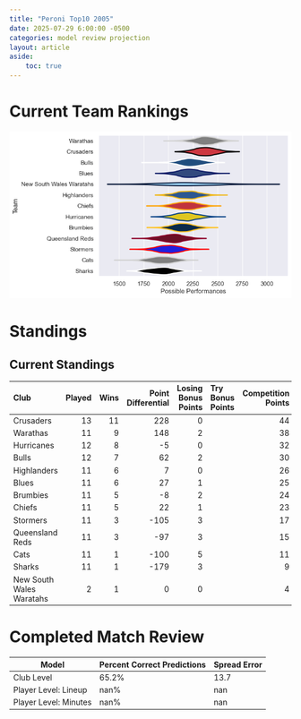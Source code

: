 ```yaml
---  
title: "Peroni Top10 2005"  
date: 2025-07-29 6:00:00 -0500  
categories: model review projection  
layout: article  
aside:  
    toc: true  
---
```

# Current Team Rankings


![Club Rankings](plots/rankings_Peroni_Top10_2005.png)
# Standings

## Current Standings


| Club                     |   Played |   Wins |   Point Differential |   Losing Bonus Points | Try Bonus Points   |   Competition Points |
|:-------------------------|---------:|-------:|---------------------:|----------------------:|:-------------------|---------------------:|
| Crusaders                |       13 |     11 |                  228 |                     0 |                    |                   44 |
| Warathas                 |       11 |      9 |                  148 |                     2 |                    |                   38 |
| Hurricanes               |       12 |      8 |                   -5 |                     0 |                    |                   32 |
| Bulls                    |       12 |      7 |                   62 |                     2 |                    |                   30 |
| Highlanders              |       11 |      6 |                    7 |                     0 |                    |                   26 |
| Blues                    |       11 |      6 |                   27 |                     1 |                    |                   25 |
| Brumbies                 |       11 |      5 |                   -8 |                     2 |                    |                   24 |
| Chiefs                   |       11 |      5 |                   22 |                     1 |                    |                   23 |
| Stormers                 |       11 |      3 |                 -105 |                     3 |                    |                   17 |
| Queensland Reds          |       11 |      3 |                  -97 |                     3 |                    |                   15 |
| Cats                     |       11 |      1 |                 -100 |                     5 |                    |                   11 |
| Sharks                   |       11 |      1 |                 -179 |                     3 |                    |                    9 |
| New South Wales Waratahs |        2 |      1 |                    0 |                     0 |                    |                    4 |



# Completed Match Review


| Model | Percent Correct Predictions | Spread Error |
| ------ | ------ | ------ |
| Club Level | 65.2% | 13.7 |
| Player Level: Lineup | nan% | nan |
| Player Level: Minutes | nan% | nan |

